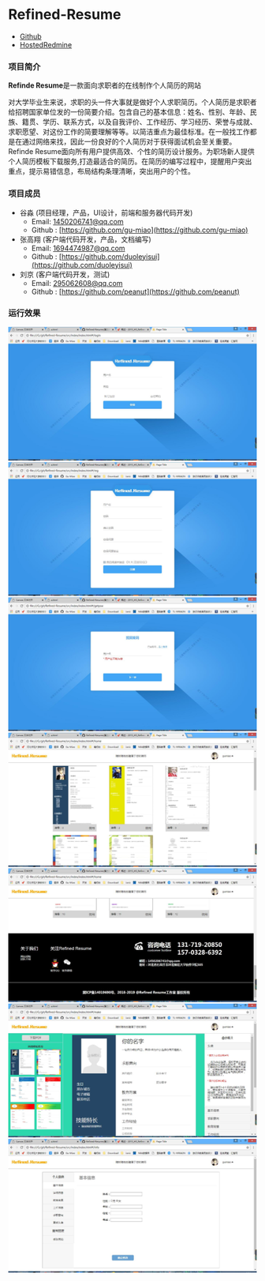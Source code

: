 # Refined-Resume

* [Github](https://github.com/gu-miao/refined-resume) 
* [HostedRedmine](http://10.7.1.5/projects/h5_refined_resume)

### 项目简介

**Refinde Resume**是一款面向求职者的在线制作个人简历的网站

对大学毕业生来说，求职的头一件大事就是做好个人求职简历。个人简历是求职者给招聘国家单位发的一份简要介绍。包含自己的基本信息：姓名、性别、年龄、民族、籍贯、学历、联系方式，以及自我评价、工作经历、学习经历、荣誉与成就、求职愿望、对这份工作的简要理解等等。以简洁重点为最佳标准。在一般找工作都是在通过网络来找，因此一份良好的个人简历对于获得面试机会至关重要。  
Refinde Resume面向所有用户提供高效、个性的简历设计服务。为职场新人提供个人简历模板下载服务,打造最适合的简历。在简历的编写过程中，提醒用户突出重点，提示易错信息，布局结构条理清晰，突出用户的个性。
### 项目成员

* 谷淼 (项目经理，产品，UI设计，前端和服务器代码开发) 
    * Email: <1450206741@qq.com>
    * Github : [https://github.com/gu-miao](https://github.com/gu-miao)
* 张高翔 (客户端代码开发，产品，文档编写) 
    * Email: <1694474987@qq.com>
    * Github : [https://github.com/duoleyisui](https://github.com/duoleyisui)
* 刘京 (客户端代码开发，测试)
    * Email: <295062608@qq.com>
    * Github : [https://github.com/peanut](https://github.com/peanut)

### 运行效果
<img src="images/1.jpg"/>
<img src="images/2.jpg"/>
<img src="images/3.jpg"/>
<img src="images/4.jpg"/>
<img src="images/5.jpg"/>
<img src="images/6.jpg"/>
<img src="images/7.jpg"/>
